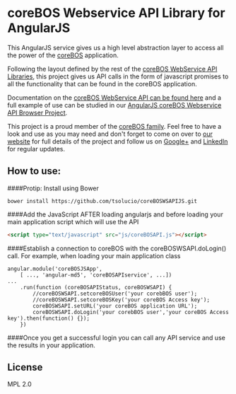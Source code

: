 # coreBOS Webservice API Library for AngularJS

This AngularJS service gives us a high level abstraction layer to access all the power of the [coreBOS](https://github.com/tsolucio/corebos) application.

Following the layout defined by the rest of the [coreBOS WebService API Libraries](https://github.com/tsolucio/coreBOSwsLibrary), this project gives us API calls in the form of javascript promises to all the functionality that can be found in the coreBOS application.

Documentation on the [coreBOS WebService API can be found here](http://corebos.org/documentation/doku.php?id=en:devel:corebosws) and a full example of use can be studied in our [AngularJS coreBOS Webservice API Browser Project](https://github.com/tsolucio/coreBOSWebserviceJS).

This project is a proud member of the [coreBOS family](http://corebos.org/). Feel free to have a look and use as you may need and don't forget to come on over to [our website](http://corebos.org/) for full details of the project and follow us on [Google+](https://plus.google.com/communities/109845486286232591652) and [LinkedIn](http://www.linkedin.com/groups/coreBOS-7479130?trk=my_groups-b-grp-v) for regular updates.


How to use:
--------

####Protip: Install using Bower
```shell
bower install https://github.com/tsolucio/coreBOSWSAPIJS.git
```

####Add the JavaScript AFTER loading angularjs and before loading your main application script which will use the API
```html
<script type="text/javascript" src="js/coreBOSAPI.js"></script>
```

####Establish a connection to coreBOS with the coreBOSWSAPI.doLogin() call. For example, when loading your main application class

```
angular.module('coreBOSJSApp',
	[ ..., 'angular-md5', 'coreBOSAPIservice', ...])
...
	.run(function (coreBOSAPIStatus, coreBOSWSAPI) {
		//coreBOSWSAPI.setcoreBOSUser('your corebBOS user');
		//coreBOSWSAPI.setcoreBOSKey('your coreBOS Access key');
		coreBOSWSAPI.setURL('your coreBOS application URL');
		coreBOSWSAPI.doLogin('your corebBOS user','your coreBOS Access key').then(function() {});
	})
```

####Once you get a successful login you can call any API service and use the results in your application.


License
--------
MPL 2.0


